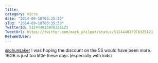 ```yaml
---
title: 
category: micro
date: "2014-09-18T03:35:39"
slug: "2014-09-18T03:35:39"
TwitterId: 512444815976325121
TweetUrl: https://twitter.com/mark_philpot/status/512444815976325121
ReTweetUser: 
---
```


[@chunsaker](https://twitter.com/chunsaker) I was hoping the discount on the 5S would have been more.  16GB is just too little these days (especially with kids)